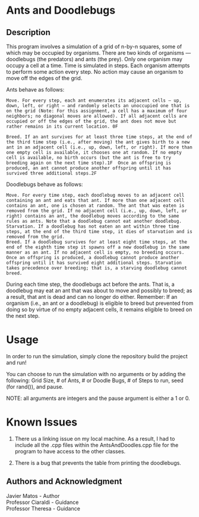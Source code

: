 # Ants and Doodlebugs

## Description
This program involves a simulation of a grid of n-by-n squares, some of which may be occupied by organisms. There are two kinds of organisms — doodlebugs (the predators) and ants (the prey). Only one organism may occupy a cell at a time. Time is simulated in steps. Each organism attempts to perform some action every step. No action may cause an organism to move off the edges of the grid.

Ants behave as follows:

	Move. For every step, each ant enumerates its adjacent cells — up, down, left, or right — and randomly selects an unoccupied one that is on the grid (Note: For this assignment, a cell has a maximum of four neighbors; no diagonal moves are allowed). If all adjacent cells are occupied or off the edges of the grid, the ant does not move but rather remains in its current location. 0F 

	Breed. If an ant survives for at least three time steps, at the end of the third time step (i.e., after moving) the ant gives birth to a new ant in an adjacent cell (i.e., up, down, left, or right). If more than one empty cell is available, it chooses one at random. If no empty cell is available, no birth occurs (but the ant is free to try breeding again on the next time step).1F  Once an offspring is produced, an ant cannot produce another offspring until it has survived three additional steps.2F 

Doodlebugs behave as follows:

	Move. For every time step, each doodlebug moves to an adjacent cell containing an ant and eats that ant. If more than one adjacent cell contains an ant, one is chosen at random. The ant that was eaten is removed from the grid. If no adjacent cell (i.e., up, down, left, or right) contains an ant, the doodlebug moves according to the same rules as ants. Note that a doodlebug cannot eat another doodlebug.
	Starvation. If a doodlebug has not eaten an ant within three time steps, at the end of the third time step, it dies of starvation and is removed from the grid.
	Breed. If a doodlebug survives for at least eight time steps, at the end of the eighth time step it spawns off a new doodlebug in the same manner as an ant. If no adjacent cell is empty, no breeding occurs. Once an offspring is produced, a doodlebug cannot produce another offspring until it has survived eight additional steps. Starvation takes precedence over breeding; that is, a starving doodlebug cannot breed.

During each time step, the doodlebugs act before the ants.  That is, a doodlebug may eat an ant that was about to move and possibly to breed; as a result, that ant is dead and can no longer do either.
Remember: If an organism (i.e., an ant or a doodlebug) is eligible to breed but prevented from doing so by virtue of no empty adjacent cells, it remains eligible to breed on the next step.

# Usage

In order to run the simulation, simply clone the repository build the project and run!

You can choose to run the simulation with no arguments or by adding the following: Grid Size, # of Ants, # or Doodle Bugs, # of Steps to run, seed (for rand()), and pause.

NOTE: all arguments are integers and the pause argument is either a 1 or 0.


# Known Issues

1. There us a linking issue on my local machine. As a result, I had to include all the .cpp files within the AntsAndDoodles.cpp file for the program to have access to the other classes. 
   
2. There is a bug that prevents the table from printing the doodlebugs. 

## Authors and Acknowledgment 

Javier Matos - Author <br/>
Professor Ciaraldi - Guidance <br>
Professor Theresa - Guidance